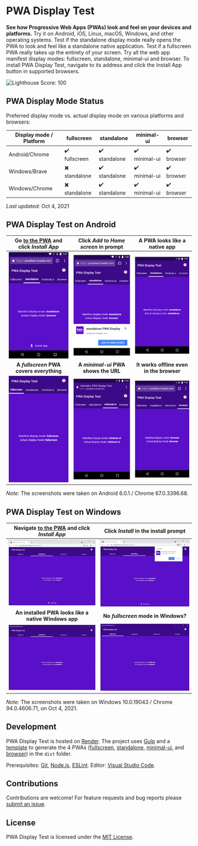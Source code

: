 # PWA Display Test

**See how Progressive Web Apps (PWAs) look and feel on your devices and platforms.** Try it on Android, iOS, Linux, macOS, Windows, and other operating systems. Test if the standalone display mode really opens the PWA to look and feel like a standalone native application. Test if a fullscreen PWA really takes up the entirety of your screen. Try all the web app manifest display modes: fullscreen, standalone, minimal-ui and browser. To install PWA Display Test, navigate to its address and click the Install App button in supported browsers.

![Lighthouse Score: 100](https://img.shields.io/badge/lighthouse-100-brightgreen.svg)

## PWA Display Mode Status

Preferred display mode vs. actual display mode on various platforms and browsers:

| Display mode / Platform | fullscreen    | standalone     | minimal-ui    | browser     |
| ---                     | ---           | ---            | ---           | ---         |
| Android/Chrome          | ✔️ fullscreen | ✔️ standalone | ✔️ minimal-ui | ✔️ browser |
| Windows/Brave           | ✖️ standalone | ✔️ standalone | ✔️ minimal-ui | ✔️ browser |
| Windows/Chrome          | ✖️ standalone | ✔️ standalone | ✔️ minimal-ui | ✔️ browser |

_Last updated:_ Oct 4, 2021

## PWA Display Test on Android

| Go [to the PWA](https://pwadisplaytest.tecdrop.com/standalone/) and click _Install App_ | Click _Add to Home screen_ in prompt | A PWA looks like a native app |
| :---: | :---: | :---: |
| ![Standalone PWA Display Test - Android Chrome - Install button](assets/repo/readme/standalone-pwa-android-chrome-install-button.png) | ![Standalone PWA Display Test - Android Chrome - Install prompt](assets/repo/readme/standalone-pwa-android-chrome-install-prompt.png) | ![Standalone PWA Display Test - Android](assets/repo/readme/standalone-pwa-android-chrome.png) |
| **A _fullscreen_ PWA covers everything** | **A _minimal-ui_ PWA shows the URL** | **It works offline even in the browser** |
| ![Fullscreen PWA Display Test - Android](assets/repo/readme/fullscreen-pwa-android-chrome.png) | ![Minimal-ui PWA Display Test - Android](assets/repo/readme/minimal-ui-pwa-android-chrome.png) | ![Browser PWA Display Test - Android](assets/repo/readme/browser-pwa-android-chrome.png) |

_Note:_ The screenshots were taken on Android 6.0.1 / Chrome 67.0.3396.68.

## PWA Display Test on Windows

| Navigate [to the PWA](https://pwadisplaytest.tecdrop.com/standalone/) and click _Install App_ | Click _Install_ in the install prompt |
| :---: | :---: |
| ![Standalone PWA Display Test - Windows Chrome - Install button](assets/repo/readme/standalone-pwa-windows-chrome-install-button.png) | ![Standalone PWA Display Test - Windows Chrome - Install prompt](assets/repo/readme/standalone-pwa-windows-chrome-install-prompt.png) |
| **An installed PWA looks like a native Windows app** | **No _fullscreen_ mode in Windows?** |
| ![Standalone PWA Display Test - Windows](assets/repo/readme/standalone-pwa-windows-chrome.png) | ![Fullscreen PWA Display Test - Windows](assets/repo/readme/fullscreen-pwa-windows-chrome.png) |

_Note:_ The screenshots were taken on Windows 10.0.19043 / Chrome 94.0.4606.71, on Oct 4, 2021.

## Development

PWA Display Test is hosted on [Render](https://render.com/). The project uses [Gulp](gulpfile.js) and a [template](src/template) to generate the 4 PWAs ([fullscreen](https://pwadisplaytest.tecdrop.com/fullscreen/), [standalone](https://pwadisplaytest.tecdrop.com/standalone/), [minimal-ui](https://pwadisplaytest.tecdrop.com/minimal-ui/), and [browser](https://pwadisplaytest.tecdrop.com/browser/)) in the `dist` folder.

Prerequisites: [Git](https://git-scm.com/), [Node.js](https://nodejs.org/en/), [ESLint](https://eslint.org/). Editor: [Visual Studio Code](https://code.visualstudio.com/).

## Contributions

Contributions are welcome! For feature requests and bug reports please [submit an issue](https://github.com/tecdrop/pwa-display-test/issues).

## License

PWA Display Test is licensed under the [MIT License](LICENSE).
